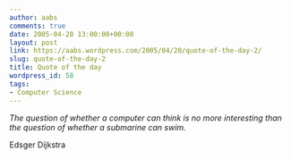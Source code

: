 ```yaml
---
author: aabs
comments: true
date: 2005-04-20 13:00:00+00:00
layout: post
link: https://aabs.wordpress.com/2005/04/20/quote-of-the-day-2/
slug: quote-of-the-day-2
title: Quote of the day
wordpress_id: 58
tags:
- Computer Science
---
```


_The question of whether a computer can think is no more interesting than the question of whether a submarine can swim._


Edsger Dijkstra
